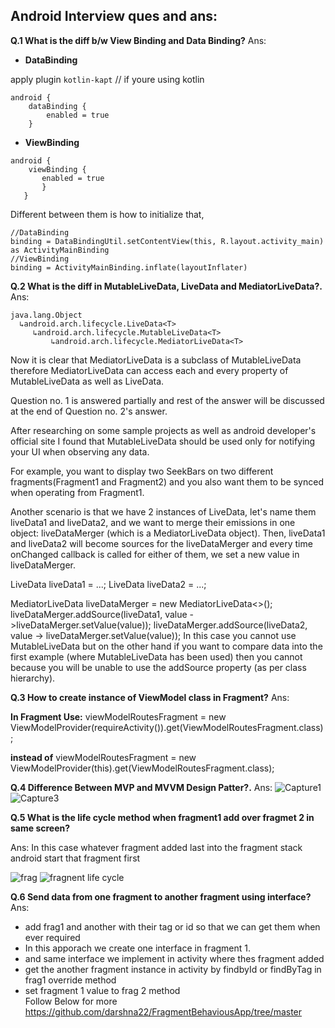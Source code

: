 ## Android Interview ques and ans:

__Q.1 What is the diff b/w View Binding and Data Binding?__
Ans:
* __DataBinding__

apply plugin `kotlin-kapt` // if youre using kotlin
```
android {
    dataBinding {
        enabled = true
    }
```
* __ViewBinding__
```
android {
    viewBinding {
       enabled = true 
       }
   }
```  
Different between them is how to initialize that,
```
//DataBinding
binding = DataBindingUtil.setContentView(this, R.layout.activity_main) as ActivityMainBinding
//ViewBinding
binding = ActivityMainBinding.inflate(layoutInflater)
```

__Q.2 What is the diff in  MutableLiveData, LiveData and MediatorLiveData?.__
Ans:
```
java.lang.Object
  ↳android.arch.lifecycle.LiveData<T>
     ↳android.arch.lifecycle.MutableLiveData<T>
         ↳android.arch.lifecycle.MediatorLiveData<T>
```
Now it is clear that MediatorLiveData is a subclass of MutableLiveData therefore MediatorLiveData can access each and every property of MutableLiveData as well as LiveData.

Question no. 1 is answered partially and rest of the answer will be discussed at the end of Question no. 2's answer.

After researching on some sample projects as well as android developer's official site I found that MutableLiveData should be used only for notifying your UI when observing any data.

For example, you want to display two SeekBars on two different fragments(Fragment1 and Fragment2) and you also want them to be synced when operating from Fragment1.

Another scenario is that we have 2 instances of LiveData, let's name them liveData1 and liveData2, and we want to merge their emissions in one object: liveDataMerger (which is a MediatorLiveData object). Then, liveData1 and liveData2 will become sources for the liveDataMerger and every time onChanged callback is called for either of them, we set a new value in liveDataMerger.

LiveData liveData1 = ...;
LiveData liveData2 = ...;

MediatorLiveData liveDataMerger = new MediatorLiveData<>();
liveDataMerger.addSource(liveData1, value ->liveDataMerger.setValue(value));
liveDataMerger.addSource(liveData2, value -> liveDataMerger.setValue(value));
In this case you cannot use MutableLiveData but on the other hand if you want to compare data into the first example (where MutableLiveData has been used) then you cannot because you will be unable to use the addSource property (as per class hierarchy).

__Q.3 How to create instance of ViewModel class in Fragment?__
Ans:

__In Fragment Use:__
viewModelRoutesFragment = new ViewModelProvider(requireActivity()).get(ViewModelRoutesFragment.class);

__instead of__
viewModelRoutesFragment = new ViewModelProvider(this).get(ViewModelRoutesFragment.class);

__Q.4 Difference Between MVP and MVVM Design Patter?.__
Ans:
![Capture1](https://user-images.githubusercontent.com/41982681/202150560-02db29a9-b8a0-4eb5-827b-f045b3a5e5b0.PNG)
![Capture3](https://user-images.githubusercontent.com/41982681/202150610-ab449b9f-4069-4e79-be9b-cf23e9465500.PNG)

__Q.5 What is the life cycle method when fragment1 add over fragmet 2 in same screen?__

Ans: In this case whatever fragment added last into the fragment stack android start that fragment first

![frag](https://user-images.githubusercontent.com/41982681/210847623-4ac99722-ece6-4ec8-bb50-592903596a4e.PNG)
![fragnent life cycle](https://user-images.githubusercontent.com/41982681/210847642-42507549-d62e-4f0a-9017-508aacedff4d.PNG)

__Q.6 Send data from one fragment to another fragment using interface?__
Ans:
* add frag1 and another with their tag or id so that we can get them when ever required
* In this apporach we create one interface in fragment 1.
* and same interface we implement in activity where thes fragment added
* get the another fragment instance in activity by findbyId or findByTag in frag1 override method
* set fragment 1 value to frag 2 method<br>
Follow Below for more<br>
https://github.com/darshna22/FragmentBehaviousApp/tree/master




         
   
       
       
